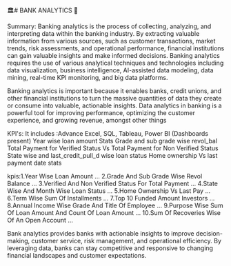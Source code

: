 🏛️# BANK ANALYTICS  🏦 

Summary:
Banking analytics is the process of collecting, analyzing, and interpreting data within the banking industry. By extracting valuable information from various sources, such as customer transactions, market trends, risk assessments, and operational performance, financial institutions can gain valuable insights and make informed decisions. Banking analytics requires the use of various analytical techniques and technologies including data visualization, business intelligence, AI-assisted data modeling, data mining, real-time KPI monitoring, and big data platforms.

Banking analytics is important because it enables banks, credit unions, and other financial institutions to turn the massive quantities of data they create or consume into valuable, actionable insights. Data analytics in banking is a powerful tool for improving performance, optimizing the customer experience, and growing revenue, amongst other things

KPI's: It includes :Advance Excel, SQL, Tableau, Power BI (Dashboards present) Year wise loan amount Stats Grade and sub grade wise revol_bal Total Payment for Verified Status Vs Total Payment for Non Verified Status State wise and last_credit_pull_d wise loan status Home ownership Vs last payment date stats

kpis:1.Year Wise Loan Amount ...
2.Grade And Sub Grade Wise Revol Balance ...
3.Verified And Non Verified Status For Total Payment ...
4.State Wise And Month Wise Loan Status ...
5.Home Ownership Vs Last Pay ...
6.Term Wise Sum Of Installments ...
7.Top 10 Funded Amount Investors ...
8.Annual Income Wise Grade And Title Of Employee ...
9.Purpose Wise Sum Of Loan Amount And Count Of Loan Amount ...
10.Sum Of Recoveries Wise Of An Open Account ...

Bank analytics provides banks with actionable insights to improve decision-making, customer service, risk management, and operational efficiency. By leveraging data, banks can stay competitive and responsive to changing financial landscapes and customer expectations.
